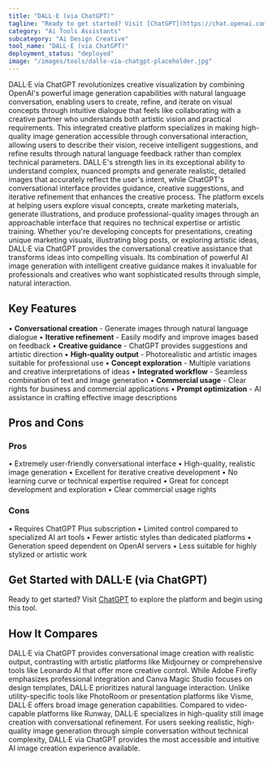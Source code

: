 ```yaml
---
title: "DALL·E (via ChatGPT)"
tagline: "Ready to get started? Visit [ChatGPT](https://chat.openai.com) to explore the platform and begin using this tool...."
category: "Ai Tools Assistants"
subcategory: "Ai Design Creative"
tool_name: "DALL·E (via ChatGPT)"
deployment_status: "deployed"
image: "/images/tools/dalle-via-chatgpt-placeholder.jpg"
---
```

DALL·E via ChatGPT revolutionizes creative visualization by combining OpenAI's powerful image generation capabilities with natural language conversation, enabling users to create, refine, and iterate on visual concepts through intuitive dialogue that feels like collaborating with a creative partner who understands both artistic vision and practical requirements. This integrated creative platform specializes in making high-quality image generation accessible through conversational interaction, allowing users to describe their vision, receive intelligent suggestions, and refine results through natural language feedback rather than complex technical parameters. DALL·E's strength lies in its exceptional ability to understand complex, nuanced prompts and generate realistic, detailed images that accurately reflect the user's intent, while ChatGPT's conversational interface provides guidance, creative suggestions, and iterative refinement that enhances the creative process. The platform excels at helping users explore visual concepts, create marketing materials, generate illustrations, and produce professional-quality images through an approachable interface that requires no technical expertise or artistic training. Whether you're developing concepts for presentations, creating unique marketing visuals, illustrating blog posts, or exploring artistic ideas, DALL·E via ChatGPT provides the conversational creative assistance that transforms ideas into compelling visuals. Its combination of powerful AI image generation with intelligent creative guidance makes it invaluable for professionals and creatives who want sophisticated results through simple, natural interaction.

## Key Features

• **Conversational creation** - Generate images through natural language dialogue
• **Iterative refinement** - Easily modify and improve images based on feedback
• **Creative guidance** - ChatGPT provides suggestions and artistic direction
• **High-quality output** - Photorealistic and artistic images suitable for professional use
• **Concept exploration** - Multiple variations and creative interpretations of ideas
• **Integrated workflow** - Seamless combination of text and image generation
• **Commercial usage** - Clear rights for business and commercial applications
• **Prompt optimization** - AI assistance in crafting effective image descriptions

## Pros and Cons

### Pros
• Extremely user-friendly conversational interface
• High-quality, realistic image generation
• Excellent for iterative creative development
• No learning curve or technical expertise required
• Great for concept development and exploration
• Clear commercial usage rights

### Cons
• Requires ChatGPT Plus subscription
• Limited control compared to specialized AI art tools
• Fewer artistic styles than dedicated platforms
• Generation speed dependent on OpenAI servers
• Less suitable for highly stylized or artistic work

## Get Started with DALL·E (via ChatGPT)

Ready to get started? Visit [ChatGPT](https://chat.openai.com) to explore the platform and begin using this tool.

## How It Compares

DALL·E via ChatGPT provides conversational image creation with realistic output, contrasting with artistic platforms like Midjourney or comprehensive tools like Leonardo AI that offer more creative control. While Adobe Firefly emphasizes professional integration and Canva Magic Studio focuses on design templates, DALL·E prioritizes natural language interaction. Unlike utility-specific tools like PhotoRoom or presentation platforms like Visme, DALL·E offers broad image generation capabilities. Compared to video-capable platforms like Runway, DALL·E specializes in high-quality still image creation with conversational refinement. For users seeking realistic, high-quality image generation through simple conversation without technical complexity, DALL·E via ChatGPT provides the most accessible and intuitive AI image creation experience available.